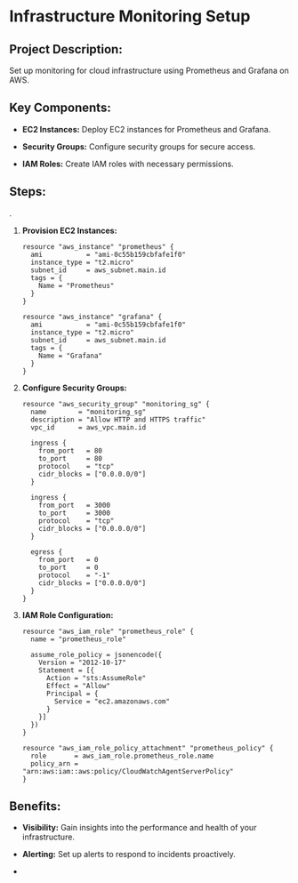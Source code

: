 
<h1> Infrastructure Monitoring Setup</h1>

<h2>Project Description:</h2>

Set up monitoring for cloud infrastructure using Prometheus and Grafana on AWS.


<h2>Key Components:</h2>
  
- **EC2 Instances:** Deploy EC2 instances for Prometheus and Grafana.

- **Security Groups:** Configure security groups for secure access.

- **IAM Roles:** Create IAM roles with necessary permissions.


<h2>Steps:</h2>.

1. **Provision EC2 Instances:**


   ```hcl
   resource "aws_instance" "prometheus" {
     ami           = "ami-0c55b159cbfafe1f0"
     instance_type = "t2.micro"
     subnet_id     = aws_subnet.main.id
     tags = {
       Name = "Prometheus"
     }
   }
   
   resource "aws_instance" "grafana" {
     ami           = "ami-0c55b159cbfafe1f0"
     instance_type = "t2.micro"
     subnet_id     = aws_subnet.main.id
     tags = {
       Name = "Grafana"
     }
   }
   ```

3. **Configure Security Groups:**
 
   ```hcl
   resource "aws_security_group" "monitoring_sg" {
     name        = "monitoring_sg"
     description = "Allow HTTP and HTTPS traffic"
     vpc_id      = aws_vpc.main.id
   
     ingress {
       from_port   = 80
       to_port     = 80
       protocol    = "tcp"
       cidr_blocks = ["0.0.0.0/0"]
     }
   
     ingress {
       from_port   = 3000
       to_port     = 3000
       protocol    = "tcp"
       cidr_blocks = ["0.0.0.0/0"]
     }
   
     egress {
       from_port   = 0
       to_port     = 0
       protocol    = "-1"
       cidr_blocks = ["0.0.0.0/0"]
     }
   }
   ```

4. **IAM Role Configuration:**

   ```hcl
   resource "aws_iam_role" "prometheus_role" {
     name = "prometheus_role"
   
     assume_role_policy = jsonencode({
       Version = "2012-10-17"
       Statement = [{
         Action = "sts:AssumeRole"
         Effect = "Allow"
         Principal = {
           Service = "ec2.amazonaws.com"
         }
       }]
     })
   }
   
   resource "aws_iam_role_policy_attachment" "prometheus_policy" {
     role       = aws_iam_role.prometheus_role.name
     policy_arn = "arn:aws:iam::aws:policy/CloudWatchAgentServerPolicy"
   }
   ```


<h2>Benefits:</h2>

- **Visibility:** Gain insights into the performance and health of your infrastructure.

- **Alerting:** Set up alerts to respond to incidents proactively.

- 
